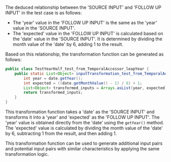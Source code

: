 The deduced relationship between the 'SOURCE INPUT' and 'FOLLOW UP INPUT' in the test case is as follows:

- The 'year' value in the 'FOLLOW UP INPUT' is the same as the 'year' value in the 'SOURCE INPUT'.
- The 'expected' value in the 'FOLLOW UP INPUT' is calculated based on the 'date' value in the 'SOURCE INPUT'. It is determined by dividing the month value of the 'date' by 6, adding 1 to the result.

Based on this relationship, the transformation function can be generated as follows:

```java
public class TestYearHalf_test_from_TemporalAccessor_leapYear {
    public static List<Object> inputTransformation_test_from_TemporalAccessor_leapYear(LocalDate date)  {
        int year = date.getYear();
        int expected = ((date.getMonthValue() - 1) / 6) + 1;
        List<Object> transformed_inputs = Arrays.asList(year, expected);
        return transformed_inputs;
    }
}
```

This transformation function takes a 'date' as the 'SOURCE INPUT' and transforms it into a 'year' and 'expected' as the 'FOLLOW UP INPUT'. The 'year' value is obtained directly from the 'date' using the `getYear()` method. The 'expected' value is calculated by dividing the month value of the 'date' by 6, subtracting 1 from the result, and then adding 1.

This transformation function can be used to generate additional input pairs and potential input pairs with similar characteristics by applying the same transformation logic.